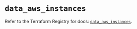 # `data_aws_instances`

Refer to the Terraform Registry for docs: [`data_aws_instances`](https://registry.terraform.io/providers/hashicorp/aws/6.8.0/docs/data-sources/instances).
